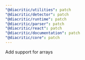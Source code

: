 ```yaml
---
"@diacritic/utilities": patch
"@diacritic/detector": patch
"@diacritic/runtime": patch
"@diacritic/parser": patch
"@diacritic/react": patch
"@diacritic/documentation": patch
"@diacritic/core": patch
---
```


Add support for arrays
